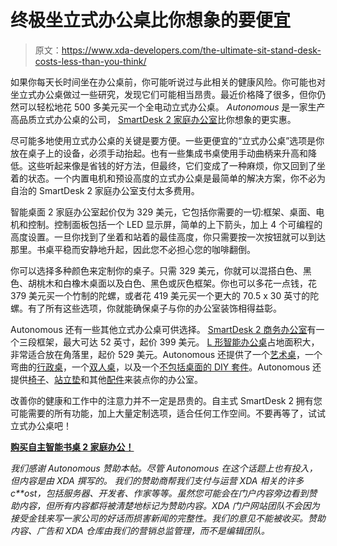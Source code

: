 # 终极坐立式办公桌比你想象的要便宜

> 原文：<https://www.xda-developers.com/the-ultimate-sit-stand-desk-costs-less-than-you-think/>

如果你每天长时间坐在办公桌前，你可能听说过与此相关的健康风险。你可能也对坐立式办公桌做过一些研究，发现它们可能相当昂贵。最近价格降了很多，但你仍然可以轻松地花 500 多美元买一个全电动立式办公桌。 *Autonomous* 是一家生产高品质立式办公桌的公司， [SmartDesk 2 家庭办公室](https://www.autonomous.ai/standing-desks/smartdesk-2-home?utm_source=PR&utm_medium=XDA-Developers&utm_campaign=&utm_content=no)比你想象的更实惠。

尽可能多地使用立式办公桌的关键是要方便。一些更便宜的“立式办公桌”选项是你放在桌子上的设备，必须手动抬起。也有一些集成书桌使用手动曲柄来升高和降低。这些听起来像是省钱的好方法，但最终，它们变成了一种麻烦，你又回到了坐着的状态。一个内置电机和预设高度的立式办公桌是最简单的解决方案，你不必为自治的 SmartDesk 2 家庭办公室支付太多费用。

智能桌面 2 家庭办公室起价仅为 329 美元，它包括你需要的一切:框架、桌面、电机和控制。控制面板包括一个 LED 显示屏，简单的上下箭头，加上 4 个可编程的高度设置。一旦你找到了坐着和站着的最佳高度，你只需要按一次按钮就可以到达那里。书桌平稳而安静地升起，因此您不必担心您的咖啡翻倒。

你可以选择多种颜色来定制你的桌子。只需 329 美元，你就可以混搭白色、黑色、胡桃木和白橡木桌面以及白色、黑色或灰色框架。你也可以多花一点钱，花 379 美元买一个竹制的陀螺，或者花 419 美元买一个更大的 70.5 x 30 英寸的陀螺。有了所有这些选项，你就能确保桌子与你的办公室装饰相得益彰。

Autonomous 还有一些其他立式办公桌可供选择。 [SmartDesk 2 商务办公室](https://www.autonomous.ai/standing-desks/smartdesk-2-business)有一个三段框架，最大可达 52 英寸，起价 399 美元。 [L 形智能办公桌](https://www.autonomous.ai/standing-desks/l-shaped-smartdesk)占地面积大，非常适合放在角落里，起价 529 美元。Autonomous 还提供了一个[艺术桌](https://www.autonomous.ai/standing-desks/art-desk)，一个弯曲的[行政桌](https://www.autonomous.ai/standing-desks/smartdesk-120-degree-executive-desk)，一个[双人桌](https://www.autonomous.ai/standing-desks/double-desk)，以及一个[不包括桌面的 DIY 套件](https://www.autonomous.ai/standing-desks/diy-smart-desk-kit)。Autonomous 还提供[椅子](https://www.autonomous.ai/office-chairs)、[站立垫](https://www.autonomous.ai/office-accessories/anti-fatigue-mat)和其他[配件](https://www.autonomous.ai/office-accessories)来装点你的办公室。

改善你的健康和工作中的注意力并不一定是昂贵的。自主式 SmartDesk 2 拥有您可能需要的所有功能，加上大量定制选项，适合任何工作空间。不要再等了，试试立式办公桌吧！

[**购买自主智能书桌 2 家庭办公！**](https://www.autonomous.ai/standing-desks/smartdesk-2-home?utm_source=PR&utm_medium=XDA-Developers&utm_campaign=&utm_content=no)

*我们感谢 Autonomous 赞助本帖。尽管 Autonomous 在这个话题上也有投入，但内容是由 XDA 撰写的。* *我们的赞助商帮我们支付与运营 XDA 相关的许多 c**ost，包括服务器、开发者、作家等等。虽然您可能会在门户内容旁边看到赞助内容，但所有内容都将被清楚地标记为赞助内容。XDA 门户网站团队不会因为接受金钱来写一家公司的好话而损害新闻的完整性。我们的意见不能被收买。赞助内容、广告和 XDA 仓库由我们的营销总监管理，而不是编辑团队。*